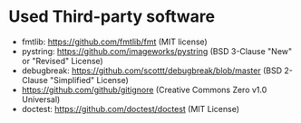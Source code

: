 # Used Third-party software

 * fmtlib: https://github.com/fmtlib/fmt (MIT license)
 * pystring: https://github.com/imageworks/pystring (BSD 3-Clause "New" or "Revised" License)
 * debugbreak: https://github.com/scottt/debugbreak/blob/master (BSD 2-Clause "Simplified" License)
 * https://github.com/github/gitignore (Creative Commons Zero v1.0 Universal)
 * doctest: https://github.com/doctest/doctest (MIT License)